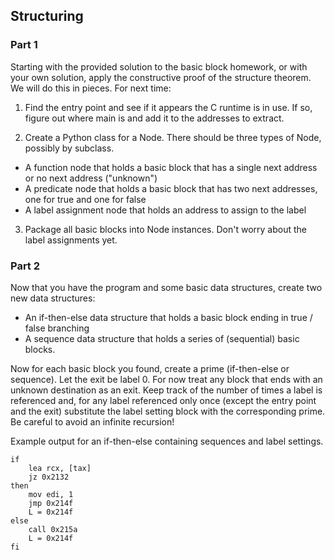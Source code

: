 ## Structuring

### Part 1

Starting with the provided solution to the basic block homework, or with your own solution, apply the constructive proof of the structure theorem. We will do this in pieces. For next time:

1. Find the entry point and see if it appears the C runtime is in use. If so, figure out where main is and add it to the addresses to extract.

2. Create a Python class for a Node. There should be three types of Node, possibly by subclass.
  - A function node that holds a basic block that has a single next address or no next address ("unknown")
  - A predicate node that holds a basic block that has two next addresses, one for true and one for false
  - A label assignment node that holds an address to assign to the label

3. Package all basic blocks into Node instances.  Don't worry about the label assignments yet.


### Part 2

Now that you have the program and some basic data structures, create two new data structures:

- An if-then-else data structure that holds a basic block ending in true / false branching
- A sequence data structure that holds a series of (sequential) basic blocks.

Now for each basic block you found, create a prime (if-then-else or sequence).  Let the exit be label 0. For now treat any block that ends with an unknown destination as an exit.  Keep track of the number of times a label is referenced and, for any label referenced only once (except the entry point and the exit) substitute the label setting block with the corresponding prime.  Be careful to avoid an infinite recursion!

Example output for an if-then-else containing sequences and label settings.

```
if
    lea rcx, [tax]
    jz 0x2132
then
    mov edi, 1
    jmp 0x214f
    L = 0x214f
else
    call 0x215a
    L = 0x214f
fi
```
